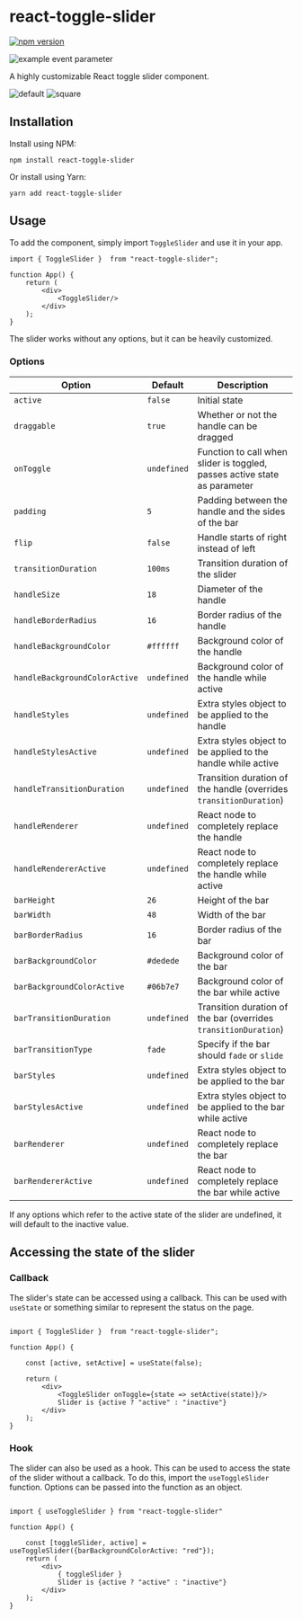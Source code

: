 # react-toggle-slider

[![npm version](https://badge.fury.io/js/react-toggle-slider.svg)](https://www.npmjs.com/package/react-toggle-slider)

![example event parameter](https://github.com/VirtualParticle/react-toggle-slider/actions/workflows/main.yml/badge.svg?event=push)

A highly customizable React toggle slider component.

![default](https://user-images.githubusercontent.com/20135416/122633007-293cda80-d0a4-11eb-90e9-86b1cce29061.gif)
![square](https://user-images.githubusercontent.com/20135416/122632977-03173a80-d0a4-11eb-9ada-ba742ddf5aba.gif)


## Installation

Install using NPM:

`npm install react-toggle-slider`

Or install using Yarn:

`yarn add react-toggle-slider`

## Usage

To add the component, simply import `ToggleSlider` and use it in your app.

```tsx
import { ToggleSlider }  from "react-toggle-slider";

function App() {
    return (
        <div>
            <ToggleSlider/>
        </div>
    );
}
```

The slider works without any options, but it can be heavily customized.

### Options

| Option | Default | Description |
| ------------- | ------------- | ------------- |
| `active` | `false` | Initial state | 
| `draggable` | `true` | Whether or not the handle can be dragged |
| `onToggle` | `undefined` | Function to call when slider is toggled, passes active state as parameter | 
| `padding` | `5` | Padding between the handle and the sides of the bar | 
| `flip` | `false` | Handle starts of right instead of left | 
| `transitionDuration` | `100ms` | Transition duration of the slider | 
| `handleSize` | `18` | Diameter of the handle | 
| `handleBorderRadius` | `16` | Border radius of the handle | 
| `handleBackgroundColor` | `#ffffff` | Background color of the handle | 
| `handleBackgroundColorActive` | `undefined` | Background color of the handle while active | 
| `handleStyles` | `undefined` | Extra styles object to be applied to the handle | 
| `handleStylesActive` | `undefined` | Extra styles object to be applied to the handle while active | 
| `handleTransitionDuration` | `undefined` | Transition duration of the handle (overrides `transitionDuration`) | 
| `handleRenderer` | `undefined` | React node to completely replace the handle | 
| `handleRendererActive` | `undefined` | React node to completely replace the handle while active | 
| `barHeight` | `26` | Height of the bar | 
| `barWidth` | `48` | Width of the bar | 
| `barBorderRadius` | `16` | Border radius of the bar | 
| `barBackgroundColor` | `#dedede` | Background color of the bar | 
| `barBackgroundColorActive` | `#06b7e7` | Background color of the bar while active | 
| `barTransitionDuration` | `undefined` | Transition duration of the bar (overrides `transitionDuration`) | 
| `barTransitionType` | `fade` | Specify if the bar should `fade` or `slide` |
| `barStyles` | `undefined` | Extra styles object to be applied to the bar | 
| `barStylesActive` | `undefined` | Extra styles object to be applied to the bar while active | 
| `barRenderer` | `undefined` | React node to completely replace the bar | 
| `barRendererActive` | `undefined` | React node to completely replace the bar while active | 

If any options which refer to the active state of the slider are undefined, it will default to the
inactive value.

## Accessing the state of the slider

### Callback

The slider's state can be accessed using a callback. This can be used with `useState` or something
similar to represent the status on the page.

```tsx

import { ToggleSlider }  from "react-toggle-slider";

function App() {

    const [active, setActive] = useState(false);

    return (
        <div>
            <ToggleSlider onToggle={state => setActive(state)}/>
            Slider is {active ? "active" : "inactive"}
        </div>
    );
}
```

### Hook

The slider can also be used as a hook. This can be used to access the state of the slider without
a callback. To do this, import the `useToggleSlider` function.
Options can be passed into the function as an object.

```tsx

import { useToggleSlider } from "react-toggle-slider"

function App() {

    const [toggleSlider, active] = useToggleSlider({barBackgroundColorActive: "red"});
    return (
        <div>
            { toggleSlider }
            Slider is {active ? "active" : "inactive"}
        </div>
    );
}

```
